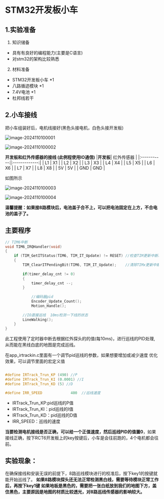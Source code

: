 # STM32开发板小车

## 1.实验准备
1. 知识储备
- 具有有良好的编程能力(主要是C语言)
- 对stm32的架构比较熟悉

2. 材料准备
- STM32开发板小车 *1
- 八路循迹模块 *1
- 7.4V电池 *1
- 杜邦线若干

## 2.小车接线
把小车组装好后，电机线接好(黑色头接电机，白色头接开发板)

![image-2024110100001](2024110100001.png)

![image-2024110100002](2024110100002.png)
 
**开发板和红外传感器的接线 (此例程使用IO通信)**
|**开发板**|   红外传感器   |
|:-----------:|:-------------:|
|    L1      |     X1      |
|    L2      |     X2      |
|    L3      |     X3      |
|    L4      |     X4      |
|    L5      |     X5      |
|    L6      |     X6      |
|    L7      |     X7      |
|    L8      |     X8      |
|    5V      |     5V      |
|    GND     |     GND     |

如图所示

![image-2024110100003](2024110100003.png)

![image-2024110100004](2024110100004.png)
 
 

**温馨提醒：如果接8路模块后，电池盖子合不上，可以把电池固定在上方，不合电池的盖子了。**




## 主要程序
```C
// TIM6中断
void TIM6_IRQHandler(void)
{
	if (TIM_GetITStatus(TIM6, TIM_IT_Update) != RESET) //检查TIM更新中断发生与否
	{
		TIM_ClearITPendingBit(TIM6, TIM_IT_Update);    //清除TIMx更新中断标志
		
		if(timer_delay_cnt != 0)
		{
			timer_delay_cnt --;
		}
		
			//编码器pid
			Encoder_Update_Count();
			Motion_Handle();
		
		//IO直接巡线  10ms检测一下线的状态
		LineWalking();
	}
}
```
此工程使用了定时器中断去根据红外探头的的值(每10ms)，进行巡线的PID处理,从而能在黑线白底的地图是完成巡线。

在app_irtrackin.c里面有一个调节pid巡线的参数，如果想要增加或减少速度 优化效果，可以调节里面的宏定义值
```C

#define IRTrack_Trun_KP (490) //P
#define IRTrack_Trun_KI (0.0001) //I
#define IRTrack_Trun_KD (5) //D

#define IRR_SPEED 			  400  //巡线速度
```
- IRTrack_Trun_KP:pid巡线的P值
- IRTrack_Trun_KI：pid巡线的I值
- IRTrack_Trun_KD：pid巡线的D值
- IRR_SPEED：巡线的速度


**当要检测电机接线是否正确，可以给一个正值速度，然后巡线PID的值置0**，如果接线正确，按下RCT6开发板上的key按键后，小车是会往前跑的，4个电机都会往前。

## 实验现象：
在确保接线和安装无误的前提下，8路巡线模块进行的校准后，按下key1的按键就能开始巡线了。
**如果8路模块探头还无法正常检测黑白线，需要等待模块正常工作后，再按下key1键**
**如果地板是黑色的，需要把一张白纸放到我们的地图下方，盖住黑色，主要原因是地图的材质比较透光，对8路巡线传感器的影响较大。**
